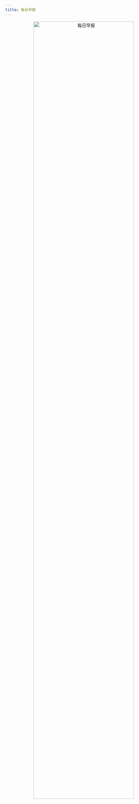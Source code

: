 ```yaml
---
title: 每日早报
---
```


<!DOCTYPE html>
<html lang="en">

<head>
    <meta charset="UTF-8">
    <meta http-equiv="X-UA-Compatible" content="IE=edge">
    <meta name="viewport" content="width=device-width, initial-scale=1.0">
    <title>每日早报</title>
</head>
<body>
    <div style="text-align: center;"> <img src="https://v2.alapi.cn/api/zaobao?token=IRi7YdcrgPtnqRlw&format=image"
            alt="每日早报" width="80%"> </div>
</body>

</html>
